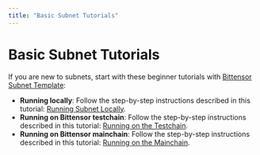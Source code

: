 ```yaml
---
title: "Basic Subnet Tutorials"
---
```


# Basic Subnet Tutorials

If you are new to subnets, start with these beginner tutorials with [Bittensor Subnet Template](https://github.com/opentensor/bittensor-subnet-template/blob/main/README.md):

- **Running locally**: Follow the step-by-step instructions described in this tutorial: [Running Subnet Locally](https://github.com/opentensor/bittensor-subnet-template/blob/main/docs/running_on_staging.md).
- **Running on Bittensor testchain**: Follow the step-by-step instructions described in this tutorial: [Running on the Testchain](https://github.com/opentensor/bittensor-subnet-template/blob/main/docs/running_on_testnet.md).
- **Running on Bittensor mainchain**: Follow the step-by-step instructions described in this tutorial: [Running on the Mainchain](https://github.com/opentensor/bittensor-subnet-template/blob/main/docs/running_on_mainnet.md).


